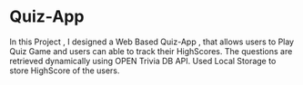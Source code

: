 # Quiz-App
In this Project , I designed a Web Based Quiz-App , that allows users to Play Quiz Game and users can able to track their HighScores. 
The questions are retrieved dynamically using OPEN Trivia DB API. 
Used Local Storage to store HighScore of the users.
